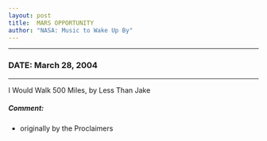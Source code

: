 ```yaml
---
layout: post
title:  MARS OPPORTUNITY
author: "NASA: Music to Wake Up By"
---
```


----
### DATE: March 28, 2004
----
I Would Walk 500 Miles, by Less Than Jake

##### Comment:
* originally by the Proclaimers
